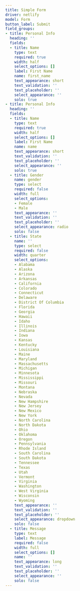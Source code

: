 ```yaml
---
title: Simple Form
driver: netlify
model: Form
button_label: Submit
field_groups:
- title: Personal Info
  heading: ''
  fields:
  - title: Name
    type: text
    required: true
    width: half
    select_options: []
    label: First Name
    name: first_name
    text_appearance: short
    text_validation: ''
    text_placeholder: ''
    select_appearance: ''
    solo: true
- title: Personal Info
  heading: ''
  fields:
  - title: Name
    type: text
    required: true
    width: half
    select_options: []
    label: First Name
    name: name
    text_appearance: short
    text_validation: ''
    text_placeholder: ''
    select_appearance: ''
    solo: true
  - title: Gender
    name: gender
    type: select
    required: false
    width: full
    select_options:
    - Female
    - Male
    text_appearance: ''
    text_validation: ''
    text_placeholder: ''
    select_appearance: radio
    solo: false
  - title: State
    name: ''
    type: select
    required: false
    width: quarter
    select_options:
    - Alabama
    - Alaska
    - Arizona
    - Arkansas
    - California
    - Colorado
    - Connecticut
    - Delaware
    - District Of Columbia
    - Florida
    - Georgia
    - Hawaii
    - Idaho
    - Illinois
    - Indiana
    - Iowa
    - Kansas
    - Kentucky
    - Louisiana
    - Maine
    - Maryland
    - Massachusetts
    - Michigan
    - Minnesota
    - Mississippi
    - Missouri
    - Montana
    - Nebraska
    - Nevada
    - New Hampshire
    - New Jersey
    - New Mexico
    - New York
    - North Carolina
    - North Dakota
    - Ohio
    - Oklahoma
    - Oregon
    - Pennsylvania
    - Rhode Island
    - South Carolina
    - South Dakota
    - Tennessee
    - Texas
    - Utah
    - Vermont
    - Virginia
    - Washington
    - West Virginia
    - Wisconsin
    - Wyoming
    text_appearance: ''
    text_validation: ''
    text_placeholder: ''
    select_appearance: dropdown
    solo: false
  - title: Message
    type: text
    label: Message
    required: false
    width: full
    select_options: []
    name: ''
    text_appearance: long
    text_validation: ''
    text_placeholder: ''
    select_appearance: ''
    solo: false
---
```

